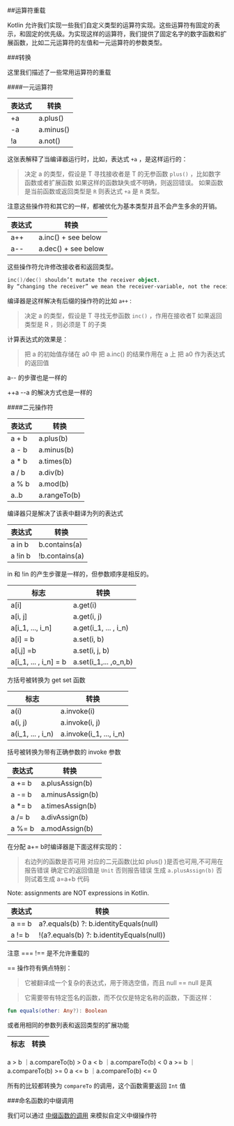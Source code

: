 ##运算符重载

Kotlin 允许我们实现一些我们自定义类型的运算符实现。这些运算符有固定的表示，和固定的优先级。为实现这样的运算符，我们提供了固定名字的数字函数和扩展函数，比如二元运算符的左值和一元运算符的参数类型。

###转换

这里我们描述了一些常用运算符的重载

####一元运算符

**表达式**|**转换**
---|---
+a|a.plus()
-a|a.minus()
!a|a.not()

这张表解释了当编译器运行时，比如，表达式 `+a` ，是这样运行的：

>决定 a 的类型，假设是 T
>寻找接收者是 T 的无参函数 `plus()` ，比如数字函数或者扩展函数
>如果这样的函数缺失或不明确，则返回错误。
>如果函数是当前函数或返回类型是 `R` 则表达式 `+a` 是 `R` 类型。

注意这些操作符和其它的一样，都被优化为基本类型并且不会产生多余的开销。

**表达式**|**转换**
---|---
a++| a.inc() + see below
a--| a.dec() + see below

这些操作符允许修改接收者和返回类型。

```kotlin
inc()/dec() shouldn’t mutate the receiver object.
By “changing the receiver” we mean the receiver-variable, not the receiver object.
```

编译器是这样解决有后缀的操作符的比如 `a++` :

>决定 a 的类型，假设是 T
>寻找无参函数 `inc()` ，作用在接收者T 
>如果返回类型是 R ，则必须是 T 的子类

计算表达式的效果是：

>把 a 的初始值存储在 a0 中
>把 a.inc() 的结果作用在 a 上
>把 a0 作为表达式的返回值

a-- 的步骤也是一样的

++a  --a 的解决方式也是一样的

####二元操作符

**表达式**|**转换**
---|---
a + b | a.plus(b)
a - b | a.minus(b)
a * b | a.times(b)
a / b | a.div(b)
a % b | a.mod(b)
a..b | a.rangeTo(b)

编译器只是解决了该表中翻译为列的表达式

**表达式**|**转换**
---|---
a in b | b.contains(a)
a !in b | !b.contains(a)

in 和 !in 的产生步骤是一样的，但参数顺序是相反的。

**标志** | **转换**
---|---
a[i] | a.get(i)
a[i, j] | a.get(i, j)
a[i_1, ..., i_n] | a.get(i_1, ... , i_n)
a[i] = b | a.set(i, b)
a[i,j] =b | a.set(i, j, b)
a[i_1, ... , i_n] = b | a.set(i_1,... ,o_n,b)

方括号被转换为 get set 函数

**标志** | **转换**
---|---
a(i) | a.invoke(i)
a(i, j) | a.invoke(i, j)
a(i_1, ... , i_n) | a.invoke(i_1, ..., i_n)

括号被转换为带有正确参数的 invoke 参数

**表达式** | **转换**
---|---
a += b	|a.plusAssign(b)
a -= b	|a.minusAssign(b)
a *= b	|a.timesAssign(b)
a /= b	|a.divAssign(b)
a %= b	|a.modAssign(b)

在分配 a+= b时编译器是下面这样实现的：

> 右边列的函数是否可用
>  对应的二元函数(比如 plus() )是否也可用,不可用在报告错误
> 确定它的返回值是 `Unit` 否则报告错误
> 生成 `a.plusAssign(b)` 
> 否则试着生成 a=a+b 代码

Note: assignments are NOT expressions in Kotlin.

**表达式** | **转换**
---|---
a == b	|a?.equals(b) ?: b.identityEquals(null)
a != b	|!(a?.equals(b) ?: b.identityEquals(null))

注意 ===   !== 是不允许重载的

== 操作符有俩点特别：

> 它被翻译成一个复杂的表达式，用于筛选空值，而且 null == null 是真

> 它需要带有特定签名的函数，而不仅仅是特定名称的函数，下面这样：

```kotlin
fun equals(other: Any?): Boolean
```

或者用相同的参数列表和返回类型的扩展功能

**标志** | **转换**
---|---

a > b	｜a.compareTo(b) > 0
a < b	｜a.compareTo(b) < 0
a >= b	｜a.compareTo(b) >= 0
a <= b	｜a.compareTo(b) <= 0

所有的比较都转换为 `compareTo` 的调用，这个函数需要返回 `Int` 值

###命名函数的中缀调用

我们可以通过 [中缀函数的调用](http://kotlinlang.org/docs/reference/functions.html#infix-notation) 来模拟自定义中缀操作符
